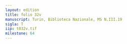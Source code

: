 ```yaml
---
layout: edition
title: folio 32v
manuscript: Turin, Biblioteca Nazionale, MS N.III.19
sigla: T
iip: t032v.tif
milestone: 64
---
```

